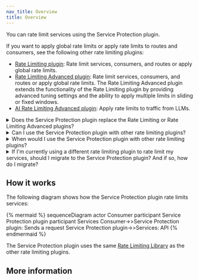 ```yaml
---
nav_title: Overview
title: Overview
---
```


You can rate limit services using the Service Protection plugin. 

If you want to apply global rate limits or apply rate limits to routes and consumers, see the following other rate limiting plugins:
* [Rate Limiting plugin](/hub/kong-inc/rate-limiting/): Rate limit services, consumers, and routes or apply global rate limits.
* [Rate Limiting Advanced plugin](/hub/kong-inc/rate-limiting-advanced/): Rate limit services, consumers, and routes or apply global rate limits. The Rate Limiting Advanced plugin extends the functionality of the Rate Limiting plugin by providing advanced tuning settings and the ability to apply multiple limits in sliding or fixed windows.
* [AI Rate Limiting Advanced plugin](/hub/kong-inc/ai-rate-limiting-advanced/): Apply rate limits to traffic from LLMs.

<details><summary>Does the Service Protection plugin replace the Rate Limiting or Rate Limiting Advanced plugins?</summary>

{% capture rl_plugins_replace %}
No. The Service Protection plugin only rate limits services. You can still use the Rate Limiting and Rate Limiting Advanced plugins to rate limit other entities, like consumers and routes. 
{% endcapture %}

{{ rl_plugins_replace | markdownify }}

</details>

<details><summary>Can I use the Service Protection plugin with other rate limiting plugins?</summary>

{% capture rl_plugins_compatibility %} 
Yes. You can rate limit a service with the Service Protection plugin and rate limit a route or a consumer with the other rate limiting plugins. We don't recommend rate limiting the same services with the Service Protection plugin and another rate limiting plugin.
{% endcapture %}

{{ rl_plugins_compatibility | markdownify }}

</details>

<details><summary>When would I use the Service Protection plugin with other rate limiting plugins?</summary>

{% capture rl_plugins_use_cases %}
You should use the Service Protection plugin to rate limit your services and use the other rate limiting plugins to limit other entities, like consumers or routes, or to apply global rate limits. 
{% endcapture %}

{{ rl_plugins_use_cases | markdownify }}

</details>

<details><summary>If I'm currently using a different rate limiting plugin to rate limit my services, should I migrate to the Service Protection plugin? And if so, how do I migrate?</summary>

{% capture rl_plugins_migrate %}
IDK 
{% endcapture %}

{{ rl_plugins_use_migrate | markdownify }}

</details>

## How it works

The following diagram shows how the Service Protection plugin rate limits services:

{% mermaid %}
sequenceDiagram
    actor Consumer
    participant Service Protection plugin
    participant Services
    Consumer->>Service Protection plugin: Sends a request
    Service Protection plugin->>Services: API
{% endmermaid %}

The Service Protection plugin uses the same [Rate Limiting Library](https://docs.konghq.com/gateway/latest/reference/rate-limiting/) as the other rate limiting plugins.

## More information

<!-- Bulleted list of links to more info about your plugin -->